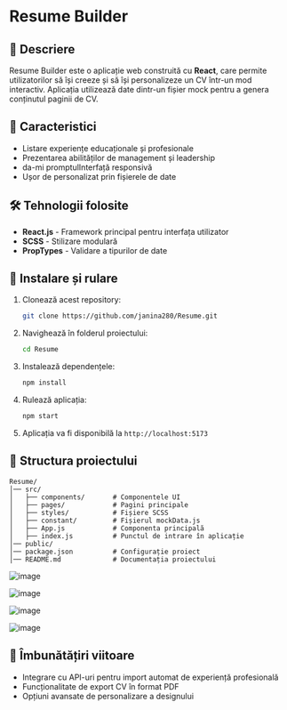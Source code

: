 # Resume Builder



## 📌 Descriere

Resume Builder este o aplicație web construită cu **React**, care permite utilizatorilor să își creeze și să își personalizeze un CV într-un mod interactiv. Aplicația utilizează date dintr-un fișier mock pentru a genera conținutul paginii de CV.

## 🚀 Caracteristici

- Listare experiențe educaționale și profesionale
- Prezentarea abilităților de management și leadership
- da-mi promptulInterfață responsivă
- Ușor de personalizat prin fișierele de date

## 🛠️ Tehnologii folosite

- **React.js** - Framework principal pentru interfața utilizator
- **SCSS** - Stilizare modulară
- **PropTypes** - Validare a tipurilor de date

## 🔧 Instalare și rulare

1. Clonează acest repository:
   ```bash
   git clone https://github.com/janina280/Resume.git
   ```
2. Navighează în folderul proiectului:
   ```bash
   cd Resume
   ```
3. Instalează dependențele:
   ```bash
   npm install
   ```
4. Rulează aplicația:
   ```bash
   npm start
   ```
5. Aplicația va fi disponibilă la `http://localhost:5173`

## 📁 Structura proiectului

```
Resume/
│── src/
│   ├── components/       # Componentele UI
│   ├── pages/            # Pagini principale
│   ├── styles/           # Fișiere SCSS
│   ├── constant/         # Fișierul mockData.js
│   ├── App.js            # Componenta principală
│   ├── index.js          # Punctul de intrare în aplicație
│── public/
│── package.json          # Configurație proiect
│── README.md             # Documentația proiectului
```
![image](https://github.com/user-attachments/assets/e1c2cfc4-608b-44ef-9868-be2452625948)

![image](https://github.com/user-attachments/assets/98501868-843b-4851-ba24-1263b546d21e)

![image](https://github.com/user-attachments/assets/a5737aec-1582-4fb7-ba5b-069832d393d6)

![image](https://github.com/user-attachments/assets/6cabd8c1-2946-486e-9e90-dcc3d9f36cc5)


## 🔮 Îmbunătățiri viitoare

- Integrare cu API-uri pentru import automat de experiență profesională
- Funcționalitate de export CV în format PDF
- Opțiuni avansate de personalizare a designului

